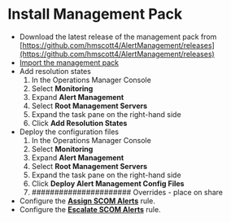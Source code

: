 # Install Management Pack

- Download the latest release of the management pack from [https://github.com/hmscott4/AlertManagement/releases](https://github.com/hmscott4/AlertManagement/releases)
- [Import the management pack](https://docs.microsoft.com/system-center/scom/manage-mp-import-remove-delete?#import-a-management-pack-from-disk)
- Add resolution states
  1. In the Operations Manager Console
  1. Select **Monitoring**
  1. Expand **Alert Management**
  1. Select **Root Management Servers**
  1. Expand the task pane on the right-hand side
  1. Click **Add Resolution States**
- Deploy the configuration files
  1. In the Operations Manager Console
  1. Select **Monitoring**
  1. Expand **Alert Management**
  1. Select **Root Management Servers**
  1. Expand the task pane on the right-hand side
  1. Click **Deploy Alert Management Config Files**
  1. ###################### Overrides - place on share
- Configure the [**Assign SCOM Alerts**](.\ssignment.md) rule.
- Configure the [**Escalate SCOM Alerts**](.\Alert%20Escalation.md) rule.
